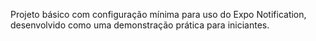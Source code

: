 Projeto básico com configuração mínima para uso do Expo Notification, desenvolvido como uma demonstração prática para iniciantes.
